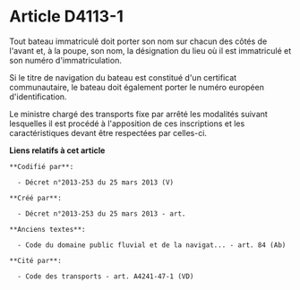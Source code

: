 # Article D4113-1

Tout bateau immatriculé doit porter son nom sur chacun des côtés de l'avant et, à la poupe, son nom, la désignation du lieu
où il est immatriculé et son numéro d'immatriculation.

Si le titre de navigation du bateau est constitué d'un certificat communautaire, le bateau doit également porter le numéro
européen d'identification.

Le ministre chargé des transports fixe par arrêté les modalités suivant lesquelles il est procédé à l'apposition de ces
inscriptions et les caractéristiques devant être respectées par celles-ci.

**Liens relatifs à cet article**

	**Codifié par**:

	  - Décret n°2013-253 du 25 mars 2013 (V)

	**Créé par**:

	  - Décret n°2013-253 du 25 mars 2013 - art.

	**Anciens textes**:

	  - Code du domaine public fluvial et de la navigat... - art. 84 (Ab)

	**Cité par**:

	  - Code des transports - art. A4241-47-1 (VD)
